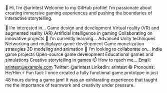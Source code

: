 👋 Hi, I’m @arintest
Welcome to my GitHub profile! I'm passionate about creating immersive gaming experiences and pushing the boundaries of interactive storytelling.

👀 I’m interested in...
Game design and development
Virtual reality (VR) and augmented reality (AR)
Artificial intelligence in gaming
Collaborating on innovative projects
🌱 I’m currently learning...
Advanced Unity techniques
Networking and multiplayer game development
Game monetization strategies
3D modeling and animation
💞️ I’m looking to collaborate on...
Indie game projects
Open-source game development
Educational games and simulations
Creative storytelling in games
📫 How to reach me...
Email: arintest@example.com
Twitter: @arintest
LinkedIn: arintest
😄 Pronouns: He/Him
⚡ Fun fact:
I once created a fully functional game prototype in just 48 hours during a game jam! It was an exhilarating experience that taught me the importance of teamwork and creativity under pressure.
